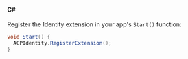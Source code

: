 #### C#

Register the Identity extension in your app's `Start()` function:

```csharp
void Start() {
  ACPIdentity.RegisterExtension();
}
```